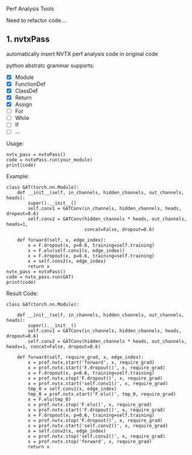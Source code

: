 Perf Analysis Tools

Need to refactor code....

## 1. nvtxPass
automatically insert NVTX perf analysis code in original code

python abstratc grammar supports:
- [x] Module 
- [x] FunctionDef 
- [x] ClassDef
- [x] Return
- [x] Assign
- [ ] For
- [ ] While
- [ ] If
- [ ] ...

Usage:
```{python}
nvtx_pass = nvtxPass()
code = nvtxPass.run(your_module)
print(code)
```

Example:
```{python}
class GAT(torch.nn.Module):
    def __init__(self, in_channels, hidden_channels, out_channels, heads):
        super().__init__()
        self.conv1 = GATConv(in_channels, hidden_channels, heads, dropout=0.6)
        self.conv2 = GATConv(hidden_channels * heads, out_channels, heads=1,
                             concat=False, dropout=0.6)

    def forward(self, x, edge_index):
        x = F.dropout(x, p=0.6, training=self.training)
        x = F.elu(self.conv1(x, edge_index))
        x = F.dropout(x, p=0.6, training=self.training)
        x = self.conv2(x, edge_index)
        return x
nvtx_pass = nvtxPass()
code = nvtx_pass.run(GAT)
print(code)
```

Result Code:
```{python}
class GAT(torch.nn.Module):

    def __init__(self, in_channels, hidden_channels, out_channels, heads):
        super().__init__()
        self.conv1 = GATConv(in_channels, hidden_channels, heads, dropout=0.6)
        self.conv2 = GATConv(hidden_channels * heads, out_channels, heads=1, concat=False, dropout=0.6)

    def forward(self, require_grad, x, edge_index):
        x = prof.nvtx.start('forward', x, require_grad)
        x = prof.nvtx.start('F.dropout()', x, require_grad)
        x = F.dropout(x, p=0.6, training=self.training)
        x = prof.nvtx.stop('F.dropout()', x, require_grad)
        x = prof.nvtx.start('self.conv1()', x, require_grad)
        tmp_0 = self.conv1(x, edge_index)
        tmp_0 = prof.nvtx.start('F.elu()', tmp_0, require_grad)
        x = F.elu(tmp_0)
        x = prof.nvtx.stop('F.elu()', x, require_grad)
        x = prof.nvtx.start('F.dropout()', x, require_grad)
        x = F.dropout(x, p=0.6, training=self.training)
        x = prof.nvtx.stop('F.dropout()', x, require_grad)
        x = prof.nvtx.start('self.conv2()', x, require_grad)
        x = self.conv2(x, edge_index)
        x = prof.nvtx.stop('self.conv2()', x, require_grad)
        x = prof.nvtx.stop('forward', x, require_grad)
        return x
```

